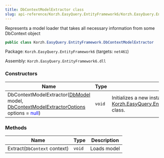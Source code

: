 ```yaml
---
title: DbContextModelExtractor class
slug: api-reference/Korzh.EasyQuery.EntityFramework6/Korzh.EasyQuery.EntityFramework namespace/dbcontextmodelextractor-class
---
```



Represents a model loader that takes all necessary information from some DbContext object
```csharp
public class Korzh.EasyQuery.EntityFramework.DbContextModelExtractor

```
Package: `Korzh.EasyQuery.EntityFramework6` (targets: `net461`)

Assembly: `Korzh.EasyQuery.EntityFramework6.dll`

### Constructors

| Name | Type | Description | 
| --- | --- | --- | 
| DbContextModelExtractor([DbModel](/api-reference/korzh-easyquery-db/korzh-easyquery-db-namespace/dbmodel-class) model, [DbContextModelExtractorOptions](/api-reference/korzh-easyquery-entityframework6/korzh-easyquery-entityframework-namespace/dbcontextmodelextractoroptions-class) options = <span style='color: blue'>null</span>) | `void` | Initializes a new instance of the [Korzh.EasyQuery.EntityFramework.DbContextModelExtractor](/api-reference/korzh-easyquery-entityframework6/korzh-easyquery-entityframework-namespace/dbcontextmodelextractor-class) class. | 


### Methods

| Name | Type | Description | 
| --- | --- | --- | 
| Extract(`DbContext` context) | `void` | Loads model |